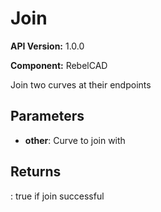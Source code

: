 # Join

**API Version:** 1.0.0

**Component:** RebelCAD

Join two curves at their endpoints

## Parameters

- **other**: Curve to join with

## Returns

: true if join successful

